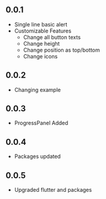 ## 0.0.1

- Single line basic alert
- Customizable Features
	- Change all button texts
	- Change height
	- Change position as top/bottom
	- Change icons

## 0.0.2

- Changing example

## 0.0.3

- ProgressPanel Added

## 0.0.4

- Packages updated

## 0.0.5

- Upgraded flutter and packages